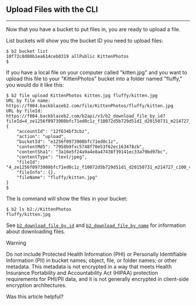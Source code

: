 ## Upload Files with the CLI

___

Now that you have a bucket to put files in, you are ready to upload a file.

List buckets will show you the bucket ID you need to upload files:

```
$ b2 bucket list
10f72c8d00b1ea614ceb0319 allPublic KittenPhotos
$
```

If you have a local file on your computer called "kitten.jpg" and you want to upload this file to your "KittenPhotos" bucket into a folder named "fluffy," you would do it like this:

```
$ b2 file upload KittenPhotos kitten.jpg fluffy/kitten.jpg
URL by file name: https://f004.backblazeb2.com/file/KittenPhotos/fluffy/kitten.jpg
URL by fileId: https://f004.backblazeb2.com/b2api/v3/b2_download_file_by_id?fileId=4_ze1256f0973908bfc71ed0c1z_f10072d5b729d51d1_d20150731_m214727_c100_v0009990_t0004
{
    "accountId": "12f634bf3cbz", 
    "action": "upload", 
    "bucketId": "e1256f0973908bfc71ed0c1z", 
    "contentMd5": "7958b9fxc5748f70e53f62ec163478zb", 
    "contentSha1": "3a16e5f24a9a4e8a47438f39141ec33a79bd97bc", 
    "contentType": "text/jpeg", 
    "fileId": "4_ze1256f0973908bfc71ed0c1z_f10072d5b729d51d1_d20150731_m214727_c100_v0009990_t0004", 
    "fileInfo": {}, 
    "fileName": "fluffy/kitten.jpg"
}
$
```

The ls command will show the files in your bucket:

```
$ b2 ls b2://KittenPhotos
fluffy/kitten.jpg
```

See [`b2_download_file_by_id`](https://www.backblaze.com/apidocs/b2-download-file-by-id) and [`b2_download_file_by_name`](https://www.backblaze.com/apidocs/b2-download-file-by-name) for information about downloading files.

Warning

Do not include Protected Health Information (PHI) or Personally Identifiable Information (PII) in bucket names; object, file, or folder names; or other metadata. This metadata is not encrypted in a way that meets Health Insurance Portability and Accountability Act (HIPAA) protection requirements for PHI/PII data, and it is not generally encrypted in client-side encryption architectures.

Was this article helpful?